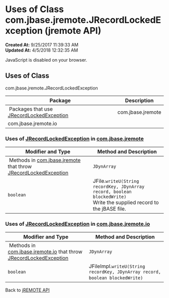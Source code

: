 # Uses of Class com.jbase.jremote.JRecordLockedException (jremote API)

**Created At:** 9/25/2017 11:39:33 AM  
**Updated At:** 4/5/2018 12:32:35 AM  

<!--<br>    try {<br>        if (location.href.indexOf('is-external=true') == -1) {<br>            parent.document.title="Uses of Class com.jbase.jremote.JRecordLockedException (jremote   API)";<br>        }<br>    }<br>    catch(err) {<br>    }<br>//-->
JavaScript is disabled on your browser.



<!--<br>  allClassesLink = document.getElementById("allclasses\_navbar\_top");<br>  if(window==top) {<br>    allClassesLink.style.display = "block";<br>  }<br>  else {<br>    allClassesLink.style.display = "none";<br>  }<br>  //-->

## Uses of Class
com.jbase.jremote.JRecordLockedException

| Package<br> | Description<br> |
| --- | --- |
 Packages that use [JRecordLockedException](/39248-jremote/com_jbase_jremote_JRecordLockedException "class in com.jbase.jremote")  | com.jbase.jremote<br> |  <br> |
| com.jbase.jremote.io<br> |  <br> |





### Uses of [JRecordLockedException](/39248-jremote/com_jbase_jremote_JRecordLockedException "class in com.jbase.jremote") in [com.jbase.jremote](/30312-jagent/jremote-api)


| Modifier and Type<br> | Method and Description<br> |
| --- | --- |
 Methods in [com.jbase.jremote](/30312-jagent/jremote-api) that throw [JRecordLockedException](/39248-jremote/com_jbase_jremote_JRecordLockedException "class in com.jbase.jremote")  | `JDynArray`<br> | JFile.`readU(String recordKey, boolean blockedRead)`<br>Read a record where the supplied recordKey is the key to the record and locks it for update.<br> |
| `boolean`<br> | JFile.`writeU(String recordKey, JDynArray record, boolean blockedWrite)`<br>Write the supplied record to the jBASE file.<br> |






### Uses of [JRecordLockedException](/39248-jremote/com_jbase_jremote_JRecordLockedException "class in com.jbase.jremote") in [com.jbase.jremote.io](/39250-io/com_jbase_jremote_io_package-summary)


| Modifier and Type<br> | Method and Description<br> |
| --- | --- |
 Methods in [com.jbase.jremote.io](/39250-io/com_jbase_jremote_io_package-summary) that throw [JRecordLockedException](/39248-jremote/com_jbase_jremote_JRecordLockedException "class in com.jbase.jremote")  | `JDynArray`<br> | JFileImpl.`readU(String recordKey, boolean blockedRead)` <br> |
| `boolean`<br> | JFileImpl.`writeU(String recordKey, JDynArray record, boolean blockedWrite)` <br> |

Back to [jREMOTE API](com_jbase_jremote_package-summary)
